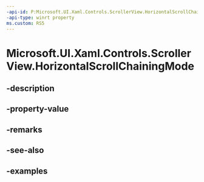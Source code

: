 ```yaml
---
-api-id: P:Microsoft.UI.Xaml.Controls.ScrollerView.HorizontalScrollChainingMode
-api-type: winrt property
ms.custom: RS5
---
```


<!-- Property syntax.
public ScrollerChainingMode HorizontalScrollChainingMode { get;  set; }
-->

# Microsoft.UI.Xaml.Controls.ScrollerView.HorizontalScrollChainingMode

## -description

## -property-value

## -remarks

## -see-also

## -examples

